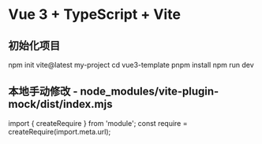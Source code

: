 # Vue 3 + TypeScript + Vite

## 初始化项目
npm init vite@latest my-project
cd vue3-template
pnpm install
npm run dev

## 本地手动修改 - node_modules/vite-plugin-mock/dist/index.mjs
import { createRequire } from 'module';
const require = createRequire(import.meta.url);
